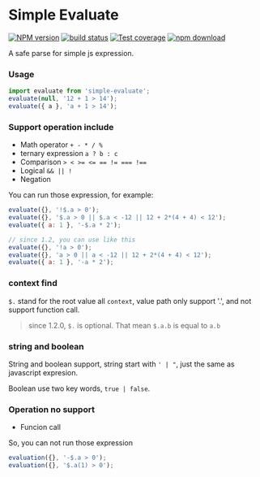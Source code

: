 # Simple Evaluate

[![NPM version][npm-image]][npm-url]
[![build status][travis-image]][travis-url]
[![Test coverage][coveralls-image]][coveralls-url]
[![npm download][download-image]][download-url]

[npm-image]: http://img.shields.io/npm/v/simple-evaluate.svg?style=flat-square
[npm-url]: http://npmjs.org/package/simple-evaluate
[download-image]: https://img.shields.io/npm/dm/simple-evaluate.svg?style=flat-square
[download-url]: https://npmjs.org/package/simple-evaluate
[travis-image]: https://img.shields.io/travis/shepherdwind/simple-evaluate.svg?style=flat-square
[travis-url]: https://travis-ci.org/shepherdwind/simple-evaluate
[coveralls-image]: https://img.shields.io/coveralls/shepherdwind/simple-evaluate.svg?style=flat-square
[coveralls-url]: https://coveralls.io/r/shepherdwind/simple-evaluate?branch=master


A safe parse for simple js expression.

### Usage

```js
import evaluate from 'simple-evaluate';
evaluate(null, '12 + 1 > 14');
evaluate({ a }, 'a + 1 > 14');
```

### Support operation include

- Math operator `+ - * / %`
- ternary expression `a ? b : c`
- Comparison `> < >= <= == != === !==`
- Logical `&& || !`
- Negation

You can run those expression, for example:

```js
evaluate({}, '!$.a > 0');
evaluate({}, '$.a > 0 || $.a < -12 || 12 + 2*(4 + 4) < 12');
evaluate({ a: 1 }, '-$.a * 2');

// since 1.2, you can use like this
evaluate({}, '!a > 0');
evaluate({}, 'a > 0 || a < -12 || 12 + 2*(4 + 4) < 12');
evaluate({ a: 1 }, '-a * 2');
```

### context find

`$.` stand for the root value all `context`, value path only support '.', and not support function call.

> since 1.2.0, `$.` is optional. That mean `$.a.b` is equal to `a.b`

### string and boolean

String and boolean support, string start with `' | "`, just the same as javascript expresion.

Boolean use two key words, `true | false`.

### Operation no support

- Funcion call

So, you can not run those expression

```js
evaluation({}, '-$.a > 0');
evaluation({}, '$.a(1) > 0');
```

